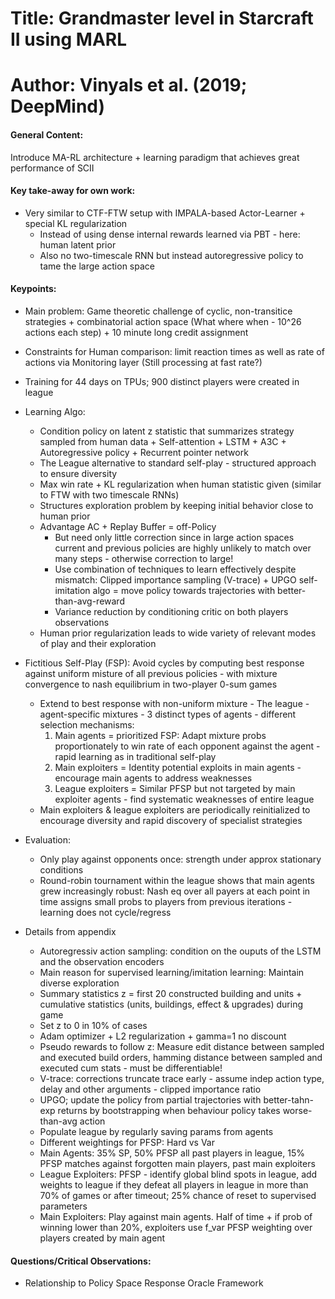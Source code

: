 # Title: Grandmaster level in Starcraft II using MARL

# Author: Vinyals et al. (2019; DeepMind)

#### General Content:
Introduce MA-RL architecture + learning paradigm that achieves great performance of SCII

#### Key take-away for own work:

* Very similar to CTF-FTW setup with IMPALA-based Actor-Learner + special KL regularization
    * Instead of using dense internal rewards learned via PBT - here: human latent prior
    * Also no two-timescale RNN but instead autoregressive policy to tame the large action space

#### Keypoints:

* Main problem: Game theoretic challenge of cyclic, non-transitice strategies + combinatorial action space (What where when - 10^26 actions each step) + 10 minute long credit assignment

* Constraints for Human comparison: limit reaction times as well as rate of actions via Monitoring layer (Still processing at fast rate?)

* Training for 44 days on TPUs; 900 distinct players were created in league

* Learning Algo:
    * Condition policy on latent z statistic that summarizes strategy sampled from human data + Self-attention + LSTM + A3C + Autoregressive policy + Recurrent pointer network
    * The League alternative to standard self-play - structured approach to ensure diversity
    * Max win rate + KL regularization when human statistic given (similar to FTW with two timescale RNNs)
    * Structures exploration problem by keeping initial behavior close to human prior
    * Advantage AC + Replay Buffer = off-Policy
        * But need only little correction since in large action spaces current and previous policies are highly unlikely to match over many steps - otherwise correction to large!
        * Use combination of techniques to learn effectively despite mismatch: Clipped importance sampling (V-trace) + UPGO self-imitation algo = move policy towards trajectories with better-than-avg-reward
        * Variance reduction by conditioning critic on both players observations
    * Human prior regularization leads to wide variety of relevant modes of play and their exploration

* Fictitious Self-Play (FSP): Avoid cycles by computing best response against uniform misture of all previous policies - with mixture convergence to nash equilibrium in two-player 0-sum games
    * Extend to best response with non-uniform mixture - The league - agent-specific mixtures - 3 distinct types of agents - different selection mechanisms:
        1. Main agents = prioritized FSP: Adapt mixture probs proportionately to win rate of each opponent against the agent - rapid learning as in traditional self-play
        2. Main exploiters = Identity potential exploits in main agents - encourage main agents to address weaknesses
        3. League exploiters = Similar PFSP but not targeted by main exploiter agents - find systematic weaknesses of entire league
    * Main exploiters & league exploiters are periodically reinitialized to encourage diversity and rapid discovery of specialist strategies

* Evaluation:
    * Only play against opponents once: strength under approx stationary conditions
    * Round-robin tournament within the league shows that main agents grew increasingly robust: Nash eq over all payers at each point in time assigns small probs to players from previous iterations - learning does not cycle/regress

* Details from appendix
    * Autoregressiv action sampling: condition on the ouputs of the LSTM and the observation encoders
    * Main reason for supervised learning/imitation learning: Maintain diverse exploration
    * Summary statistics z = first 20 constructed building and units + cumulative statistics (units, buildings, effect & upgrades) during game
    * Set z to 0 in 10% of cases
    * Adam optimizer + L2 regularization + gamma=1 no discount
    * Pseudo rewards to follow z: Measure edit distance between sampled and executed build orders, hamming distance between sampled and executed cum stats - must be differentiable!
    * V-trace: corrections truncate trace early - assume indep action type, delay and other arguments - clipped importance ratio
    * UPGO; update the policy from partial trajectories with better-tahn-exp returns by bootstrapping when behaviour policy takes worse-than-avg action
    * Populate league by regularly saving params from agents
    * Different weightings for PFSP: Hard vs Var
    * Main Agents: 35% SP, 50% PFSP all past players in league, 15% PFSP matches against forgotten main players, past main exploiters
    * League Exploiters: PFSP - identify global blind spots in league, add weights to league if they defeat all players in league in more than 70% of games or after timeout; 25% chance of reset to supervised parameters
    * Main Exploiters: Play against main agents. Half of time + if prob of winning lower than 20%, exploiters use f_var PFSP weighting over players created by main agent


#### Questions/Critical Observations:

* Relationship to Policy Space Response Oracle Framework
